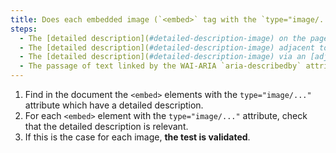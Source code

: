 ```yaml
---
title: Does each embedded image (`<embed>` tag with the `type="image/..."` attribute) [conveying information](#image-conveying-information), with a [detailed description](#detailed-description-image), meet these conditions?
steps:
  - The [detailed description](#detailed-description-image) on the page and indicated by the [text alternative](#text-alternative-image) is relevant.
  - The [detailed description](#detailed-description-image) adjacent to the embedded image is relevant.
  - The [detailed description](#detailed-description-image) via an [adjacent link or button](#adjacent-link-or-button) is relevant.
  - The passage of text linked by the WAI-ARIA `aria-describedby` attribute is relevant.
---
```


1. Find in the document the `<embed>` elements with the `type="image/..."` attribute which have a detailed description.
2. For each `<embed>` element with the `type="image/..."` attribute, check that the detailed description is relevant.
3. If this is the case for each image, **the test is validated**.
